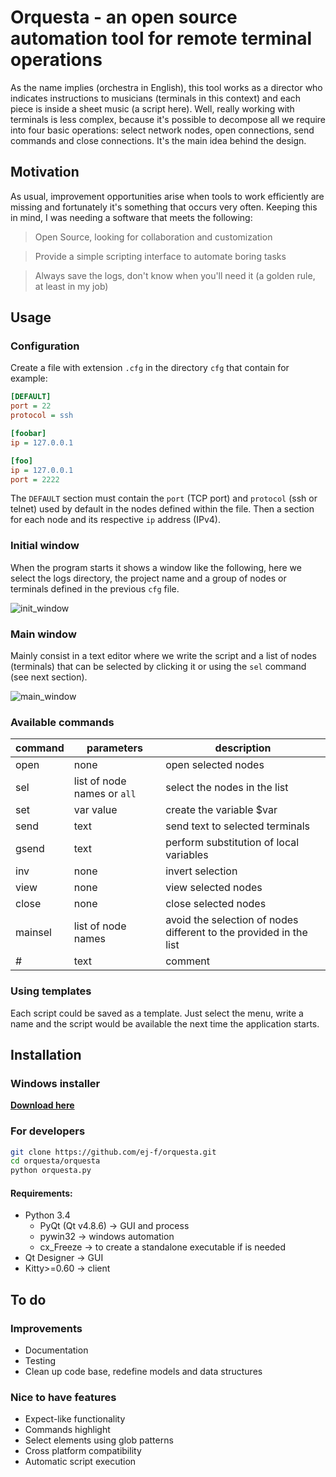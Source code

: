 # Orquesta - an open source automation tool for remote terminal operations

As the name implies (orchestra in English), this tool works as a director who indicates instructions to musicians (terminals in this context) and each piece is inside a sheet music (a script here). Well, really working with terminals is less complex, because it's possible to decompose all we require into four basic operations: select network nodes, open connections, send commands and close connections. It's the main idea behind the design.


## Motivation

As usual, improvement opportunities arise when tools to work efficiently are missing and fortunately it's something that occurs very often. Keeping this in mind, I was needing a software that meets the following:

> Open Source, looking for collaboration and customization

> Provide a simple scripting interface to automate boring tasks

> Always save the logs, don't know when you'll need it (a golden rule, at least in my job)


## Usage

### Configuration

Create a file with extension `.cfg` in the directory `cfg` that contain for example:

```ini
[DEFAULT]
port = 22
protocol = ssh

[foobar]
ip = 127.0.0.1

[foo]
ip = 127.0.0.1
port = 2222
```

The `DEFAULT` section must contain the `port` (TCP port) and `protocol` (ssh or telnet) used by default in the nodes defined within the file. Then a section for each node and its respective  `ip` address (IPv4).

### Initial window

When the program starts it shows a window like the following, here we select the logs directory, the project name and a group of nodes or terminals defined in the previous `cfg` file.

![init_window](https://cloud.githubusercontent.com/assets/9748291/26717370/24f53008-474b-11e7-9b95-2c9ac560f4e9.png)

### Main window

Mainly consist in a text editor where we write the script and a list of nodes (terminals) that can be selected by clicking it or using the `sel` command (see next section).    

![main_window](https://cloud.githubusercontent.com/assets/9748291/26753959/62f66b5c-483f-11e7-84f0-3643feae586a.png)

### Available commands

command | parameters | description |
--- | --- | --- |
open  | none | open selected nodes |
sel   | list of node names or `all` | select the nodes in the list |
set   |  var value | create the variable $var |
send  | text | send text to selected terminals|
gsend | text | perform substitution of local variables  |
inv   |  none | invert selection |
view  |  none | view selected nodes |
close    |  none  | close selected nodes |
mainsel  | list of node names |  avoid the selection of nodes different to the provided in the list  |
\# | text | comment |


### Using templates

Each script could be saved as a template. Just select the menu, write a name and the script would be available the next time the application starts.

## Installation

### Windows installer

**[Download here](https://github.com/ej-f/orquesta/releases)**

### For developers

```bash
git clone https://github.com/ej-f/orquesta.git
cd orquesta/orquesta
python orquesta.py
```

#### Requirements:

* Python 3.4
  * PyQt (Qt v4.8.6) -> GUI and process
  * pywin32 -> windows automation
  * cx_Freeze -> to create a standalone executable if is needed
* Qt Designer -> GUI
* Kitty>=0.60 -> client



## To do

### Improvements

* Documentation
* Testing
* Clean up code base, redefine models and data structures

### Nice to have features

* Expect-like functionality
* Commands highlight
* Select elements using glob patterns
* Cross platform compatibility
* Automatic script execution
